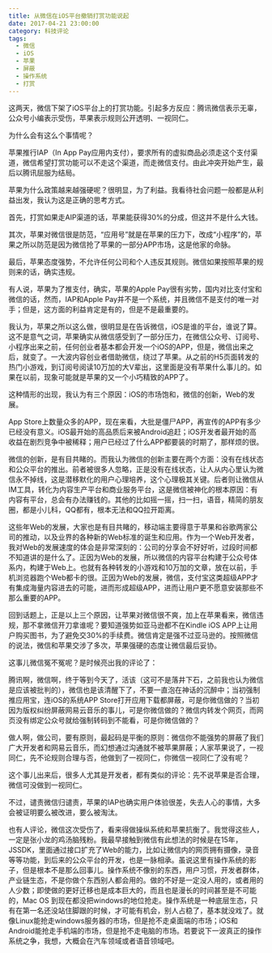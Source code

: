 ```yaml
---
title: 从微信在iOS平台撤销打赏功能说起
date: 2017-04-21 23:00:00
category: 科技评论
tags:
  - 微信
  - iOS
  - 苹果
  - 屏蔽
  - 操作系统
  - 打赏
---
```


这两天，微信下架了iOS平台上的打赏功能。引起多方反应：腾讯微信表示无辜，公众号小编表示受伤，苹果表示规则公开透明、一视同仁。

为什么会有这么个事情呢？

<!--more-->

苹果推行IAP（In App Pay应用内支付），要求所有的虚拟商品必须走这个支付渠道，微信希望打赏功能可以不走这个渠道，而走微信支付。由此冲突开始产生，最后以腾讯屈服为结局。


苹果为什么政策越来越强硬呢？很明显，为了利益。我看待社会问题一般都是从利益出发，我认为这是正确的思考方式。

首先，打赏如果走AIP渠道的话，苹果能获得30%的分成，但这并不是什么大钱。

其次，苹果对微信很是防范，“应用号”就是在苹果的压力下，改成“小程序”的，苹果之所以防范是因为微信抢了苹果的一部分APP市场，这是他家的命脉。

最后，苹果态度强势，不允许任何公司和个人违反其规则。微信如果按照苹果的规则来的话，确实违规。

有人说，苹果为了推支付，确实，苹果的Apple Pay很有劣势，国内对比支付宝和微信的话，然而，IAP和Apple Pay并不是一个系统，并且微信不是支付的唯一对手；但是，这方面的利益肯定是有的，但是不是最重要的。

我认为，苹果之所以这么做，很明显是在告诉微信，iOS是谁的平台，谁说了算。这不是意气之词，苹果确实从微信感受到了一部分压力，在微信公众号、订阅号、小程序出来之前，任何创业者基本都会开发一个iOS的APP，但是，微信出来之后，就变了。一大波内容创业者借助微信，绕过了苹果。从之前的H5页面转发的热门小游戏，到订阅号阅读10万加的大V辈出，这里面是没有苹果什么事儿的。如果在以前，现象可能就是苹果的又一个小巧精致的APP了。

这种情形的出现，我认为有三个原因：iOS的市场饱和，微信的创新，Web的发展。

App Store上数量众多的APP，现在来看，大批是僵尸APP，再宣传的APP有多少已经没有意义。iOS最开始的高品质后来被Android追赶；iOS开发者最开始的高收益在剧烈竞争中被稀释；用户已经过了什么APP都要装的时期了，那样烦的很。

微信的创新，是有目共睹的。而我认为微信的创新主要在两个方面：没有在线状态和公众平台的推出。前者被很多人忽略，正是没有在线状态，让人从内心里认为微信永不掉线，这是潜移默化的用户心理培养，这个心理极其关键。后者则让微信从IM工具，转化为内容生产平台和商业服务平台，这是微信被神化的根本原因：有内容有平台，总会有办法赚钱的。其他的比如摇一摇，扫一扫，语音，精简的朋友圈，都是小儿科，QQ都有，根本无法和QQ拉开距离。

这些年Web的发展，大家也是有目共睹的，移动端主要得意于苹果和谷歌两家公司的推动，以及业界的各种新的Web标准的诞生和应用。作为一个Web开发者，我对Web的发展速度的体会是非常深刻的：公司的分享会不好好听，过段时间都不知道讲的是什么了。正因为Web的发展，所以微信的内容平台构建于公众号体系内，构建于Web上。也就有各种转发的小游戏和10万加的文章，放在以前，手机浏览器跑个Web都卡的很。正因为Web的发展，微信，支付宝这类超级APP才有集成海量内容进去的可能，进而形成超级APP，进而让用户更不愿意安装那些不那么重要的APP。

回到话题上，正是以上三个原因，让苹果对微信很不爽，加上在苹果看来，微信违规，那不拿微信开刀拿谁呢？要知道强势如亚马逊都不在Kindle iOS APP上让用户购买图书，为了避免交30%的手续费。微信肯定是强不过亚马逊的。按照微信的说法，微信和苹果交涉了多次，苹果强硬的态度让微信最后妥协。

这事儿微信冤不冤呢？是时候亮出我的评论了：

腾讯啊，微信啊，终于等到今天了，活该（这可不是落井下石，之前我也认为微信是应该被批判的），微信也是该清醒下了，不要一直泡在神话的沉醉中；当初强制推应用宝，连iOS的系统APP Store打开应用下载都屏蔽，可是你微信做的？当初因为版权纠纷屏蔽网易云音乐的事儿，可是你微信做的？微信内转发个网页，而网页没有绑定公众号就给强制转码到不能看，可是你微信做的？

做人啊，做公司，要有原则，最起码是平衡的原则：微信你不能强势的屏蔽了我们广大开发者和网易云音乐，而幻想通过沟通就不被苹果屏蔽；人家苹果说了，一视同仁，先不论规则合理与否，他做到了一视同仁，你微信一视同仁了没有呢？

这个事儿出来后，很多人尤其是开发者，都有类似的评论：先不说苹果是否合理，微信可没做到一视同仁。

不过，谴责微信归谴责，苹果的IAP也确实用户体验很差，失去人心的事情，大多会被证明要么被改进，要么被淘汰。

也有人评论，微信这次受伤了，看来得做操纵系统和苹果抗衡了。我觉得这些人，一定是张小龙的鸡汤脑残粉。我最早接触到微信有此想法的时候是在15年，JSSDK，里面通过接口扩充了Web的能力，比如让微信内的网页拥有摄像，录音等等功能，到后来的公众平台的开发，也是一脉相承。虽说这里有操作系统的影子，但是根本不是那么回事儿。操作系统不像别的东西，用户习惯，开发者群体，产业链生态，不是你做个东西别人都会用的。做的不好是一定没人用的，或者用的人少数；即使做的更好迁移也是成本巨大的，而且也是漫长的时间甚至是不可能的，Mac OS 到现在都没把windows的地位抢走。操作系统是一种底层生态，只有在第一名还没站住脚跟的时候，才可能有机会，别人占稳了，基本就没戏了。就像Linux能抢走windows服务器的市场，但是抢不走桌面端的市场；iOS和Android能抢走手机端的市场，但是抢不走电脑的市场。若要说下一波真正的操作系统之争，我想，大概会在汽车领域或者语音领域吧。
